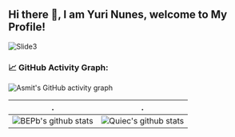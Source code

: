 ## Hi there 👋, I am Yuri Nunes, welcome to My Profile!


<!-- <p align="center">
    <a href="https://github.com/BEPb/BEPb"><img src="https://img.shields.io/badge/status-updating-brightgreen.svg"></a>
    <a href="https://github.com/python/cpython"><img src="https://img.shields.io/badge/Python-3.10-FF1493.svg"></a>
</p>

![Slide1](https://user-images.githubusercontent.com/99224273/161056942-3b3d309c-424f-4c1b-9fe3-8b0fe5a859f0.JPG)

## 🎖️My achievements:🎖️ -->


![Slide3](https://user-images.githubusercontent.com/99224273/160948664-8ab2866a-e321-42f1-a15d-4e0e5e183c22.JPG)
<!--   GitHub stats graph -->
### 📈 GitHub Activity Graph:
![Asmit's GitHub activity graph](https://activity-graph.herokuapp.com/graph?username=molinamatheus&hide_border=true&theme=redical)

 . | .
--- | --- 
![BEPb's github stats](https://github-readme-stats.vercel.app/api?username=molinamatheus&show_icons=true&theme=radical&include_all_commits=true) | ![Quiec's github stats](https://github-readme-stats.vercel.app/api/top-langs/?username=BEPb&theme=radical&layout=compact)

<!-- <img src="https://github-readme-streak-stats.herokuapp.com/?user=molinamatheus"></img> -->


<!-- **📫 How to Reach me:**
<p align="left"> -->
<!-- <a href="https://twitter.com/MatsumotoMolina" target="blank"><img align="center" src="https://user-images.githubusercontent.com/99224273/160951881-ae1c0583-3baf-4b90-97a6-388d797bac0f.png" alt="molinamatheus" height="30" width="30" /></a>
<a href="https://www.linkedin.com/in/matheusmmjunior/" target="blank"><img align="center" src="https://user-images.githubusercontent.com/99224273/160951871-3b014580-b2d6-4798-be41-b84cbb72d00a.png" alt="molinamatheus" height="30" width="30" /></a>
<a href="https://mail.google.com/mail/u/0/#inbox?compose=CllgCJqTfgntrrbtdPJxMchpWGxGJBPwdgwWhPJXFTkVpjpHrjWQjwsNqffPBZTkLVccGSSRxhL" target="blank"><img align="center" src="https://user-images.githubusercontent.com/99224273/160951876-b1880d07-4fad-40bf-bd68-8e6ed54abb95.png" alt="Gmail" height="30" width="30" /></a>
<a href="https://api.whatsapp.com/send?phone=5518996693647" target="blank"><img align="center" src="https://user-images.githubusercontent.com/99224273/160951864-cfd54ea9-7035-41aa-9a73-28e20a310c30.png" alt="molinamatheus" height="30" width="30" /></a>
</p> -->
